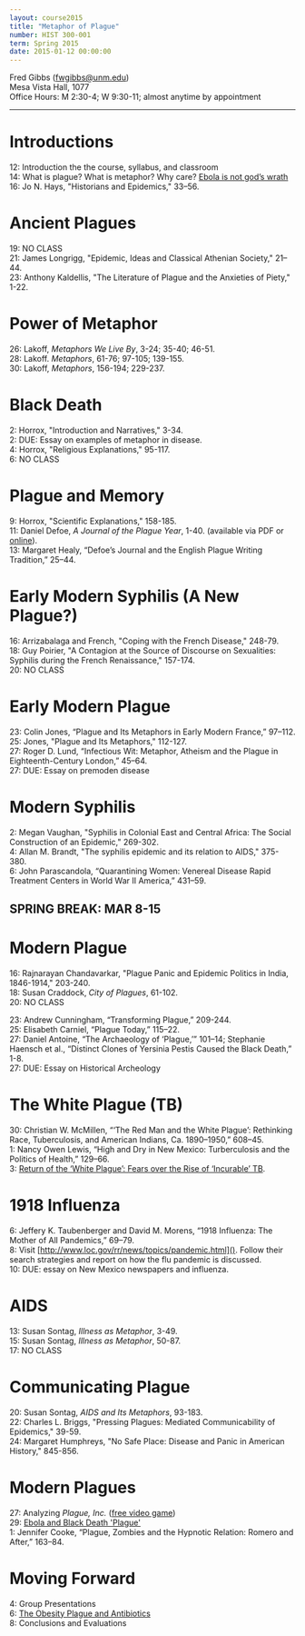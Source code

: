 ```yaml
---
layout: course2015
title: "Metaphor of Plague"
number: HIST 300-001
term: Spring 2015
date: 2015-01-12 00:00:00
---
```


Fred Gibbs \([fwgibbs@unm.edu](mailto:fwgibbs@unm.edu)\)    
Mesa Vista Hall, 1077    
Office Hours: M 2:30-4; W 9:30-11; almost anytime by appointment    

-----

# Introductions
12: Introduction the the course, syllabus, and classroom  
14: What is plague? What is metaphor? Why care? [Ebola is not god’s wrath](http://www.slate.com/articles/health_and_science/medical_examiner/2014/08/ebola_is_not_god_s_wrath_religious_leaders_say_disease_is_caused_by_sin.html)  
16: Jo N. Hays, "Historians and Epidemics," 33–56.

# Ancient Plagues
19: NO CLASS  
21: James Longrigg, "Epidemic, Ideas and Classical Athenian Society," 21–44.  
23: Anthony Kaldellis, "The Literature of Plague and the Anxieties of Piety," 1-22.

# Power of Metaphor
26: Lakoff, _Metaphors We Live By_, 3-24; 35-40; 46-51.  
28: Lakoff. _Metaphors_, 61-76; 97-105; 139-155.  
30: Lakoff, _Metaphors_, 156-194; 229-237.

# Black Death
2: Horrox, "Introduction and Narratives," 3-34.  
2: DUE: Essay on examples of metaphor in disease.  
4: Horrox, "Religious Explanations," 95-117.  
6: NO CLASS

# Plague and Memory
9:  Horrox, "Scientific Explanations," 158-185.  
11: Daniel Defoe, _A Journal of the Plague Year_, 1-40. (available via PDF or [online](http://www.gutenberg.org/files/376/376-h/376-h.htm)).  
13: Margaret Healy, “Defoe’s Journal and the English Plague Writing Tradition,” 25–44.

# Early Modern Syphilis (A New Plague?)
16: Arrizabalaga and French, "Coping with the French Disease," 248-79.  
18: Guy Poirier, "A Contagion at the Source of Discourse on Sexualities: Syphilis during the French Renaissance," 157-174.  
20: NO CLASS

# Early Modern Plague
23: Colin Jones, “Plague and Its Metaphors in Early Modern France,” 97–112.  
25: Jones, "Plague and Its Metaphors," 112-127.  
27: Roger D. Lund, “Infectious Wit: Metaphor, Atheism and the Plague in Eighteenth-Century London,” 45–64.  
27: DUE: Essay on premoden disease

# Modern Syphilis
2: Megan Vaughan, "Syphilis in Colonial East and Central Africa: The Social Construction of an Epidemic," 269-302.  
4: Allan M. Brandt, "The syphilis epidemic and its relation to AIDS," 375-380.  
6: John Parascandola, “Quarantining Women: Venereal Disease Rapid Treatment Centers in World War II America,” 431–59.

## SPRING BREAK: MAR 8-15

# Modern Plague
16: Rajnarayan Chandavarkar, "Plague Panic and Epidemic Politics in India, 1846-1914," 203-240.  
18: Susan Craddock, _City of Plagues_, 61-102.  
20: NO CLASS

23: Andrew Cunningham, “Transforming Plague,” 209-244.   
25: Elisabeth Carniel, “Plague Today,” 115–22.  
27: Daniel Antoine, “The Archaeology of ‘Plague,’” 101–14; Stephanie Haensch et al., “Distinct Clones of Yersinia Pestis Caused the Black Death,” 1-8.  
27: DUE: Essay on Historical Archeology

# The White Plague (TB)
30: Christian W. McMillen, “‘The Red Man and the White Plague’: Rethinking Race, Tuberculosis, and American Indians, Ca. 1890–1950,” 608–45.  
1: Nancy Owen Lewis, “High and Dry in New Mexico: Turberculosis and the Politics of Health,” 129–66.  
3: [Return of the ‘White Plague’: Fears over the Rise of ‘Incurable’ TB](http://www.cnn.com/2014/05/28/health/return-white-plague-incurable-tb/index.html).  

# 1918 Influenza
6: Jeffery K. Taubenberger and David M. Morens, “1918 Influenza: The Mother of All Pandemics,” 69–79.  
8: Visit [http://www.loc.gov/rr/news/topics/pandemic.html](). Follow their search strategies and report on how the flu pandemic is discussed.  
10: DUE: essay on New Mexico newspapers and influenza.

# AIDS
13: Susan Sontag, _Illness as Metaphor_, 3-49.  
15: Susan Sontag, _Illness as Metaphor_, 50-87.   
17: NO CLASS

# Communicating Plague
20: Susan Sontag, _AIDS and Its Metaphors_, 93-183.  
22: Charles L. Briggs, "Pressing Plagues: Mediated Communicability of Epidemics," 39-59.  
24: Margaret Humphreys, "No Safe Place: Disease and Panic in American History," 845-856.  

# Modern Plagues
27: Analyzing _Plague, Inc._ ([free video game](http://www.ndemiccreations.com/en/22-plague-inc))  
29: [Ebola and Black Death 'Plague'](http://www.breitbart.com/Big-Government/2014/10/09/Risks-Rise-Ebola-Pandemic-is-Same-Virus-as-the-Black-Death)  
1: Jennifer Cooke, “Plague, Zombies and the Hypnotic Relation: Romero and After,” 163–84.

# Moving Forward
4: Group Presentations  
6: [The Obesity Plague and Antibiotics](http://www.huffingtonpost.com/bill-chameides/the-obesity-plague-and-an_b_3875904.html?view=print&comm_ref=false)  
8: Conclusions and Evaluations
